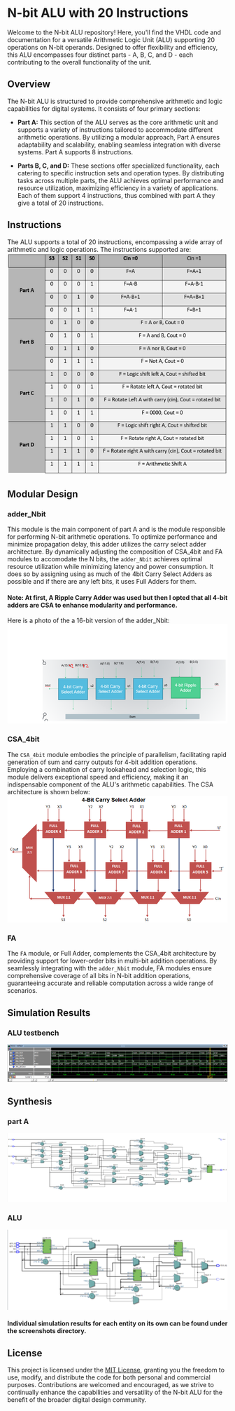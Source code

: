 # N-bit ALU with 20 Instructions

Welcome to the N-bit ALU repository! Here, you'll find the VHDL code and documentation for a versatile Arithmetic Logic Unit (ALU) supporting 20 operations on N-bit operands. Designed to offer flexibility and efficiency, this ALU encompasses four distinct parts - A, B, C, and D - each contributing to the overall functionality of the unit.

## Overview

The N-bit ALU is structured to provide comprehensive arithmetic and logic capabilities for digital systems. It consists of four primary sections:

- **Part A:** This section of the ALU serves as the core arithmetic unit and supports a variety of instructions tailored to accommodate different arithmetic operations. By utilizing a modular approach, Part A ensures adaptability and scalability, enabling seamless integration with diverse systems. Part A supports 8 instructions.

- **Parts B, C, and D:** These sections offer specialized functionality, each catering to specific instruction sets and operation types. By distributing tasks across multiple parts, the ALU achieves optimal performance and resource utilization, maximizing efficiency in a variety of applications. Each of them support 4 instructions, thus combined with part A they give a total of 20 instructions.

## Instructions

The ALU supports a total of 20 instructions, encompassing a wide array of arithmetic and logic operations. The instructions supported are:
![ALU Instructions](https://github.com/alhusseingamal/N-bit-ALU/blob/main/screenshots/ALU_instructions.PNG)

## Modular Design

### adder_Nbit

This module is the main component of part A and is the module responsible for performing N-bit arithmetic operations. To optimize performance and minimize propagation delay, this adder utilizes the carry select adder architecture. By dynamically adjusting the composition of CSA_4bit and FA modules to accomodate the N bits, the `adder_Nbit` achieves optimal resource utilization while minimizing latency and power consumption. It does so by assigning using as much of the 4bit Carry Select Adders as possible and if there are any left bits, it uses Full Adders for them.
#### Note: At first, A Ripple Carry Adder was used but then I opted that all 4-bit adders are CSA to enhance modularity and performance.  
Here is a photo of the a 16-bit version of the adder_Nbit:  
![adder_Nbit](https://github.com/alhusseingamal/N-bit-ALU/blob/main/screenshots/adder_16bit.PNG)

### CSA_4bit

The `CSA_4bit` module embodies the principle of parallelism, facilitating rapid generation of sum and carry outputs for 4-bit addition operations. Employing a combination of carry lookahead and selection logic, this module delivers exceptional speed and efficiency, making it an indispensable component of the ALU's arithmetic capabilities. The CSA architecture is shown below:
![CSA](https://github.com/alhusseingamal/N-bit-ALU/blob/main/screenshots/Carry_Select_Adder_Architecture.png)

### FA

The `FA` module, or Full Adder, complements the CSA_4bit architecture by providing support for lower-order bits in multi-bit addition operations. By seamlessly integrating with the `adder_Nbit` module, FA modules ensure comprehensive coverage of all bits in N-bit addition operations, guaranteeing accurate and reliable computation across a wide range of scenarios.

## Simulation Results

### ALU testbench
![ALU simulation](https://github.com/alhusseingamal/N-bit-ALU/blob/main/screenshots/ALU_tb%20output.PNG)

## Synthesis

### part A
![part A synthesis](https://github.com/alhusseingamal/N-bit-ALU/blob/main/screenshots/PartA%20RTL%20synthesis.PNG)

### ALU
![ALU synthesis](https://github.com/alhusseingamal/N-bit-ALU/blob/main/screenshots/ALU%20RTL%20synthesis.PNG)

#### Individual simulation results for each entity on its own can be found under the screenshots directory.

## License
This project is licensed under the [MIT License](LICENSE), granting you the freedom to use, modify, and distribute the code for both personal and commercial purposes. Contributions are welcomed and encouraged, as we strive to continually enhance the capabilities and versatility of the N-bit ALU for the benefit of the broader digital design community.
